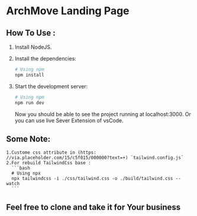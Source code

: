 # ArchMove Landing Page

## How To Use :
 1. Install NodeJS.
 2. Install the dependencies:
    ```bash
    # Using npm
    npm install
    ```
 3. Start the development server:

    ```bash
    # Using npm
    npm run dev
    ```

    Now you should be able to see the project running at localhost:3000.
    Or you can use live Sever Extension of vsCode.
## Some Note:
    1.Custome css attribute in (https: //via.placeholder.com/15/c5f015/000000?text=+) `tailwind.config.js`
    2.For rebuild TailwindCss base :
      ```bash
      # Using npx
      npx tailwindcss -i ./css/tailwind.css -o ./build/tailwind.css --watch
      ```
## Feel free to clone and take it for Your business
